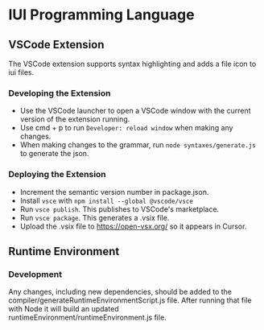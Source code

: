 # IUI Programming Language

## VSCode Extension

The VSCode extension supports syntax highlighting and adds a file icon to iui files.

### Developing the Extension
- Use the VSCode launcher to open a VSCode window with the current version of the extension running.
- Use cmd + p to run `Developer: reload window` when making any changes.
- When making changes to the grammar, run `node syntaxes/generate.js` to generate the json.

### Deploying the Extension

- Increment the semantic version number in package.json.
- Install `vsce` with `npm install --global @vscode/vsce`
- Run `vsce publish`. This publishes to VSCode's marketplace.
- Run `vsce package`. This generates a .vsix file.
- Upload the .vsix file to https://open-vsx.org/ so it appears in Cursor.

## Runtime Environment

### Development

Any changes, including new dependencies, should be added to the compiler/generateRuntimeEnvironmentScript.js file. After running that file with Node it will build an updated runtimeEnvironment/runtimeEnvironment.js file.